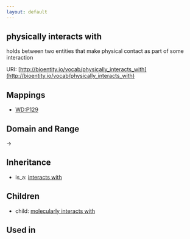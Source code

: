 ```yaml
---
layout: default
---
```


## physically interacts with


holds between two entities that make physical contact as part of some interaction

URI: [http://bioentity.io/vocab/physically_interacts_with](http://bioentity.io/vocab/physically_interacts_with)
## Mappings

 * [WD:P129](http://purl.obolibrary.org/obo/WD_P129)

## Domain and Range

 -> 

## Inheritance

 *  is_a: [interacts with](interacts_with.html)

## Children

 *  child: [molecularly interacts with](molecularly_interacts_with.html)

## Used in

